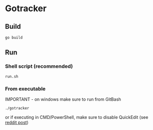 # Gotracker

## Build

```
go build
```

## Run

### Shell script (recommended)

```
run.sh
```

### From executable
IMPORTANT - on windows make sure to run from GitBash

```
./gotracker
```

or if executing in CMD/PowerShell, make sure to disable QuickEdit (see [reddit post](https://www.reddit.com/r/node/comments/d0ggmb/disable_quickedit_mode_on_windowscmd/))

